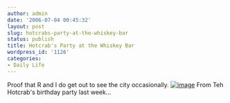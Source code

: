 ```yaml
---
author: admin
date: '2006-07-04 00:45:32'
layout: post
slug: hotcrabs-party-at-the-whiskey-bar
status: publish
title: Hotcrab's Party at the Whiskey Bar
wordpress_id: '1126'
categories:
- Daily Life
---
```


Proof that R and I do get out to see the city occasionally.
[![image](http://static.flickr.com/64/180229011_146e5cfd93_d.jpg)](http://www.flickr.com/photos/hotcrab/180229011/)
From Teh Hotcrab's birthday party last week...
